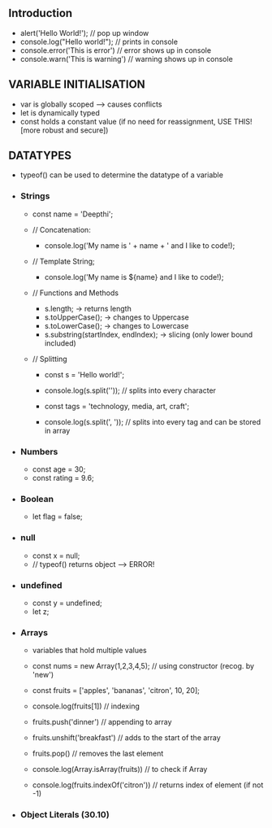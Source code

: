 ## Introduction
- alert('Hello World!'); // pop up window
- console.log("Hello world!"); // prints in console
- console.error('This is error') // error shows up in console
- console.warn('This is warning') // warning shows up in console

## VARIABLE INITIALISATION
- var is globally scoped --> causes conflicts
- let is dynamically typed
- const holds a constant value (if no need for reassignment, USE THIS! [more robust and secure])


## DATATYPES
- typeof() can be used to determine the datatype of a variable

- ### Strings
    - const name = 'Deepthi';
    - // Concatenation:
        - console.log('My name is ' + name + ' and I like to code!);

    - // Template String;
        - console.log('My name is ${name} and I like to code!);

    - // Functions and Methods
        - s.length; -> returns length
        - s.toUpperCase(); -> changes to Uppercase
        - s.toLowerCase(); -> changes to Lowercase
        - s.substring(startIndex, endIndex); -> slicing (only lower bound included)

    - // Splitting
        - const s = 'Hello world!';
        - console.log(s.split('')); // splits into every character 

        - const tags = 'technology, media, art, craft';
        - console.log(s.split(', ')); // splits into every tag and can be stored in array

- ### Numbers
    - const age = 30;
    - const rating = 9.6;

- ### Boolean
    - let flag = false;

- ### null
    - const x = null;
    - // typeof() returns object --> ERROR!

- ### undefined
    - const y = undefined;
    - let z;

- ### Arrays
    - variables that hold multiple values

    - const nums = new Array(1,2,3,4,5);  // using constructor (recog. by 'new')
    - const fruits = ['apples', 'bananas', 'citron', 10, 20]; 

    - console.log(fruits[1])  // indexing

    - fruits.push('dinner') // appending to array

    - fruits.unshift('breakfast')  // adds to the start of the array

    - fruits.pop() // removes the last element

    - console.log(Array.isArray(fruits))  // to check if Array

    - console.log(fruits.indexOf('citron'))  // returns index of element (if not -1)

- ### Object Literals (30.10)
